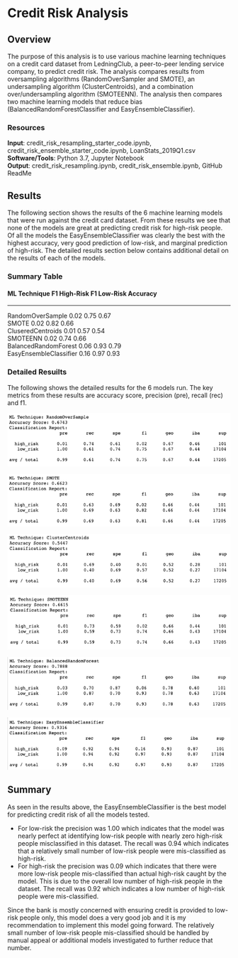 # Credit Risk Analysis

## Overview
The purpose of this analysis is to use various machine learning techniques on a credit card dataset from LedningClub, a peer-to-peer lending service company, to predict credit risk. The analysis compares results from oversampling algorithms (RandomOverSampler and SMOTE), an undersampling algorithm (ClusterCentroids), and a combination over/undersampling algorithm (SMOTEENN). The analysis then compares two machine learning models that reduce bias (BalancedRandomForestClassifier and EasyEnsembleClassifier).

### Resources
**Input**: credit_risk_resampling_starter_code.ipynb, credit_risk_ensemble_starter_code.ipynb, LoanStats_2019Q1.csv <br/>
**Software/Tools**: Python 3.7, Jupyter Notebook <br/>
**Output**: credit_risk_resampling.ipynb, credit_risk_ensemble.ipynb, GitHub ReadMe <br/>

## Results
The following section shows the results of the 6 machine learning models that were run against the credit card dataset. From these results we see that none of the models are great at predicting credit risk for high-risk people. Of all the models the EasyEnsembleClassifier was clearly the best with the highest accuracy, very good prediction of low-risk, and marginal prediction of high-risk. The detailed results section below contains additional detail on the results of each of the models.

### Summary Table
#### ML Technique            F1 High-Risk    F1 Low-Risk     Accuracy<br/>
---
RandomOverSample            0.02            0.75            0.67<br/>
SMOTE                       0.02            0.82            0.66<br/>
CluseredCentroids           0.01            0.57            0.54<br/>
SMOTEENN                    0.02            0.74            0.66<br/>
BalancedRandomForest        0.06            0.93            0.79<br/>
EasyEnsembleClassifier      0.16            0.97            0.93<br/>

### Detailed Resuilts
The following shows the detailed results for the 6 models run. The key metrics from these results are accuracy score, precision (pre), recall (rec) and f1.

![RandomOverSample](https://github.com/mhorstman/Credit_Risk_Analysis/blob/main/Output/RandomOverSample.png)

![SMOTE](https://github.com/mhorstman/Credit_Risk_Analysis/blob/main/Output/SMOTE.png)

![CluseredCentroids](https://github.com/mhorstman/Credit_Risk_Analysis/blob/main/Output/CluseredCentroids.png)

![SMOTEENN](https://github.com/mhorstman/Credit_Risk_Analysis/blob/main/Output/SMOTEENN.png)

![BalancedRandomForest](https://github.com/mhorstman/Credit_Risk_Analysis/blob/main/Output/BalancedRandomForest.png)

![EasyEnsembleClassifier](https://github.com/mhorstman/Credit_Risk_Analysis/blob/main/Output/EasyEnsembleClassifier.png)

## Summary
As seen in the results above, the EasyEnsembleClassifier is the best model for predicting credit risk of all the models tested.  
- For low-risk the precision was 1.00 which indicates that the model was nearly perfect at identifying low-risk people with nearly zero high-risk people misclassified in this dataset. The recall was 0.94 which indicates that a relatively small number of low-risk people were mis-classified as high-risk.
- For high-risk the precision was 0.09 which indicates that there were more low-risk people mis-classified than actual high-risk caught by the model. This is due to the overall low number of high-risk people in the dataset. The recall was 0.92 which indicates a low number of high-risk people were mis-classified. 

Since the bank is mostly concerned with ensuring credit is provided to low-risk people only, this model does a very good job and it is my recommendation to implement this model going forward. The relatively small number of low-risk people mis-classified should be handled by manual appeal or additional models investigated to further reduce that number. 